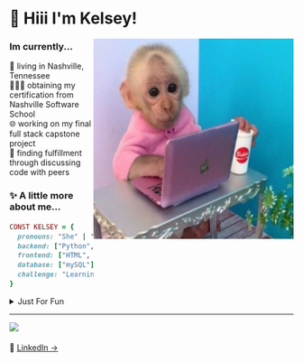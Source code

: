 <h1 align="left" id="macropower-title"> 🏁 Hiii I'm Kelsey!</h1>

<a href="kelsey-title">
  <img src="./B090F692-28E5-4A7D-9CF3-299F0F941D45.jpeg" alt="kelseylemmer" align="right" width="355" height="355"/>
</a>

### Im currently... <br>
🤠 living in Nashville, Tennessee <br>
👩🏻‍💻 obtaining my certification from Nashville Software School <br>
🌐 working on my final full stack capstone project <br>
💞 finding fulfillment through discussing code with peers



### ✨ A little more about me...  

```ruby
CONST KELSEY = {
  pronouns: "She" | "Her",
  backend: ["Python", "Django"],
  frontend: ["HTML", "Javascript", "ReactJs", "CSS"],
  database: ["mySQL"],
  challenge: "Learning new skills every day!"
}
```

<details> 
<summary> Just For Fun </summary>
<div>
  <h2> I love: </h2> 
    <li> My pet chihuahua, Chris </li>
    <li> Reality TV </li>
    <li> Astrology </li>
    <li> Camping </li>
    <li> Breakfast food </li>
</div> 
</details>


---
<p align="left">
  <p>
  <a href="https://skillicons.dev">
    <img src="https://skillicons.dev/icons?i=javascript,html,css,react,python,django,mysql,sqlite,postman,git" />
  </a> <br><br>
  🔗 <a href="https://www.linkedin.com/in/kelsey-lemmer" target="_blank">LinkedIn → </a>

